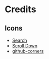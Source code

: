 # Credits

## Icons

* [Search](https://thenounproject.com/icon/950829/)
* [Scroll Down](https://thenounproject.com/icon/1076474/)
* [github-corners](https://github.com/tholman/github-corners)
